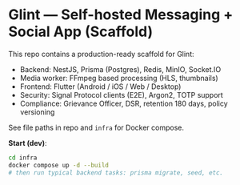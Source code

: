 # Glint — Self-hosted Messaging + Social App (Scaffold)

This repo contains a production-ready scaffold for Glint:
- Backend: NestJS, Prisma (Postgres), Redis, MinIO, Socket.IO
- Media worker: FFmpeg based processing (HLS, thumbnails)
- Frontend: Flutter (Android / iOS / Web / Desktop)
- Security: Signal Protocol clients (E2E), Argon2, TOTP support
- Compliance: Grievance Officer, DSR, retention 180 days, policy versioning

See file paths in repo and `infra` for Docker compose.

**Start (dev)**:
```bash
cd infra
docker compose up -d --build
# then run typical backend tasks: prisma migrate, seed, etc.
